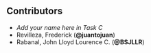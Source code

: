 ## Contributors

- _Add your name here in Task C_
- Revilleza, Frederick (**@juantojuan**)
- Rabanal, John Lloyd Lourence C. (**@BSJLLR**)